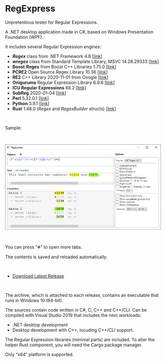 # RegExpress
Unpretentious tester for Regular Expressions.

A .NET desktop application made in C#, based on Windows Presentation Foundation (WPF).

It includes several Regular Expression engines:

* **_Regex_** class from .NET Framework 4.8 \[[link](https://docs.microsoft.com/en-us/dotnet/api/system.text.regularexpressions.regex?view=netframework-4.8)\]
* **_wregex_** class from Standard Template Library, MSVC 14.28.29333 \[[link](https://docs.microsoft.com/en-us/cpp/standard-library/regex)\]
* **Boost.Regex** from Boost C++ Libraries 1.75.0 \[[link](https://www.boost.org/doc/libs/1_75_0/libs/regex/doc/html/index.html)\]
* **PCRE2** Open Source Regex Library 10.36 \[[link](https://pcre.org/)\]
* **RE2** C++ Library 2020-11-01 from Google \[[link](https://github.com/google/re2)\]
* **Oniguruma** Regular Expression Library 6.9.6 \[[link](https://github.com/kkos/oniguruma)\]
* **ICU Regular Expressions** 68.2 \[[link](http://site.icu-project.org/)\]
* **SubReg** 2020-01-04 \[[link](https://github.com/mattbucknall/subreg)\]
* **Perl** 5.32.0.1 \[[link](http://strawberryperl.com/)\]
* **Python** 3.9.1 \[[link](https://www.python.org/)\]
* **Rust** 1.48.0 (*Regex* and *RegexBuilder* structs) \[[link](https://docs.rs/regex)\]

<br/>

Sample:

<br/>


![Screenshot of RegExpress](Misc/Screenshot2.png)

<br/>

You can press “➕” to open more tabs.

The contents is saved and reloaded automatically.

<br/>

* [Download Latest Release](https://github.com/Viorel/RegExpress/releases)

<br/>

The archive, which is attached to each release, contains an executable that runs in Windows 10 (64-bit).

The sources contain code written in C#, C, C++ and C++/CLI. Can be compiled with Visual Studio 2019 that includes the next workloads:

* .NET desktop development
* Desktop development with C++, incuding C++/CLI support.

The Regular Expression libraries (minimal parts) are included. To alter the helper Rust component, you will need the Cargo package manager.

Only “x64” platform is supported.

<br/>
